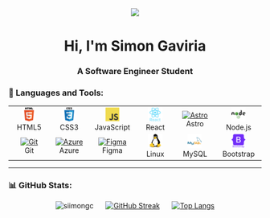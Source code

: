 <div id="header" align="center">
    <img src="https://media.giphy.com/media/eCqFYAVjjDksg/giphy.gif" width="200"/>
    <h1 align="center">Hi, I'm Simon Gaviria</h1>
    <h3 align="center">A Software Engineer Student</h3>
</div>

### 🔨 Languages and Tools:
<table align="center">
  <tr>
    <td align="center" width="66">
      <a href="https://developer.mozilla.org/en-US/docs/Web/HTML" target="_blank">
        <img src="https://raw.githubusercontent.com/devicons/devicon/master/icons/html5/html5-original-wordmark.svg" width="28" height="28" alt="HTML5"/>
      </a>
      <br>HTML5
    </td>
    <td align="center" width="96">
      <a href="https://developer.mozilla.org/en-US/docs/Web/CSS" target="_blank">
        <img src="https://raw.githubusercontent.com/devicons/devicon/master/icons/css3/css3-original-wordmark.svg" width="28" height="28" alt="CSS3"/>
      </a>
      <br>CSS3
    </td>
    <td align="center" width="96">
      <a href="https://developer.mozilla.org/en-US/docs/Web/JavaScript" target="_blank">
        <img src="https://raw.githubusercontent.com/devicons/devicon/master/icons/javascript/javascript-original.svg" width="28" height="28" alt="JavaScript"/>
      </a>
      <br>JavaScript
    </td>
    <td align="center" width="96">
      <a href="https://reactjs.org/" target="_blank">
        <img src="https://raw.githubusercontent.com/devicons/devicon/master/icons/react/react-original-wordmark.svg" width="28" height="28" alt="React"/>
      </a>
      <br>React
    </td>
    <td align="center" width="96">
      <a href="https://astro.build/" target="_blank">
        <img src="https://avatars.githubusercontent.com/u/44914786?s=200&v=4" width="28" height="28" alt="Astro"/>
      </a>
      <br>Astro
    </td>
    <td align="center" width="96">
      <a href="https://nodejs.org/" target="_blank">
        <img src="https://raw.githubusercontent.com/devicons/devicon/master/icons/nodejs/nodejs-original-wordmark.svg" width="28" height="28" alt="Node.js"/>
      </a>
      <br>Node.js
    </td>
  </tr>
  <tr>
    <td align="center" width="96">
      <a href="https://git-scm.com/" target="_blank">
        <img src="https://www.vectorlogo.zone/logos/git-scm/git-scm-icon.svg" width="28" height="28" alt="Git"/>
      </a>
      <br>Git
    </td>
    <td align="center" width="96">
      <a href="https://azure.microsoft.com/en-in/" target="_blank">
        <img src="https://www.vectorlogo.zone/logos/microsoft_azure/microsoft_azure-icon.svg" width="28" height="28" alt="Azure"/>
      </a>
      <br>Azure
    </td>
    <td align="center" width="96">
      <a href="https://www.figma.com/" target="_blank">
        <img src="https://www.vectorlogo.zone/logos/figma/figma-icon.svg" width="28" height="28" alt="Figma"/>
      </a>
      <br>Figma
    </td>
    <td align="center" width="96">
      <a href="https://www.linux.org/" target="_blank">
        <img src="https://raw.githubusercontent.com/devicons/devicon/master/icons/linux/linux-original.svg" width="28" height="28" alt="Linux"/>
      </a>
      <br>Linux
    </td>
    <td align="center" width="96">
      <a href="https://www.mysql.com/" target="_blank">
        <img src="https://raw.githubusercontent.com/devicons/devicon/master/icons/mysql/mysql-original-wordmark.svg" width="28" height="28" alt="MySQL"/>
      </a>
      <br>MySQL
    </td>
    <td align="center" width="96">
      <a href="https://getbootstrap.com" target="_blank">
        <img src="https://raw.githubusercontent.com/devicons/devicon/master/icons/bootstrap/bootstrap-plain-wordmark.svg" width="28" height="28" alt="Bootstrap"/>
      </a>
      <br>Bootstrap
    </td>
  </tr>
</table>

---

### 📊 GitHub Stats:
<div align="center">
  <div style="display: inline-block; margin-right: 20px;">
    <img src="https://komarev.com/ghpvc/?username=siimongc&label=Profile%20views&color=0e75b6&style=flat" alt="siimongc" />
  </div>
  <div style="display: inline-block; margin-right: 20px;">
    <a href="https://git.io/streak-stats">
      <img src="https://streak-stats.demolab.com?user=siimongc&theme=transparent&hide_border=true" alt="GitHub Streak"/>
    </a>
  </div>
  <div style="display: inline-block;">
    <a href="https://github.com/siimongc/github-readme-stats">
      <img src="https://github-readme-stats.vercel.app/api/top-langs/?username=siimongc&theme=transparent" alt="Top Langs"/>
    </a>
  </div>
</div>


